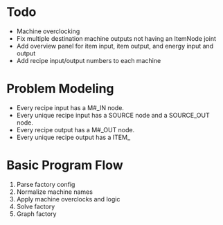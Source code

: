 # Todo
 - Machine overclocking
 - Fix multiple destination machine outputs not having an ItemNode joint
 - Add overview panel for item input, item output, and energy input and output
 - Add recipe input/output numbers to each machine

# Problem Modeling
 - Every recipe input has a M#_IN node.
 - Every unique recipe input has a SOURCE node and a SOURCE_OUT node.
 - Every recipe output has a M#_OUT node.
 - Every unique recipe output has a ITEM_

# Basic Program Flow
 1. Parse factory config
 2. Normalize machine names
 3. Apply machine overclocks and logic
 4. Solve factory
 5. Graph factory
